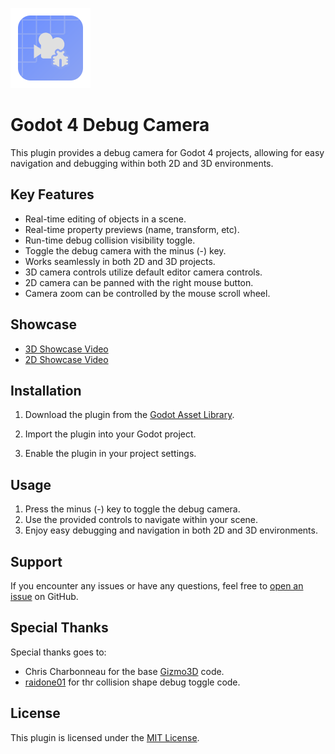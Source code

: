 ![icon.png](https://raw.githubusercontent.com/kcfresh53/Godot-Debug-Camera/refs/heads/master/icon.png)

# Godot 4 Debug Camera

This plugin provides a debug camera for Godot 4 projects, allowing for easy navigation and debugging within both 2D and 3D environments.

## Key Features

- Real-time editing of objects in a scene.
- Real-time property previews (name, transform, etc).
- Run-time debug collision visibility toggle.
- Toggle the debug camera with the minus (-) key.
- Works seamlessly in both 2D and 3D projects.
- 3D camera controls utilize default editor camera controls.
- 2D camera can be panned with the right mouse button.
- Camera zoom can be controlled by the mouse scroll wheel.

## Showcase

- [3D Showcase Video](https://github.com/kcfresh53/Godot-Debug-Camera/assets/62062589/6beda3b9-d5d4-472f-8ba7-52ac417a6ee0)
- [2D Showcase Video](https://github.com/kcfresh53/Godot-Debug-Camera/assets/62062589/c2d11e73-1708-4440-b50a-f4a8d7abf995)

## Installation

1. Download the plugin from the [Godot Asset Library](https://godotengine.org/asset-library/).

2. Import the plugin into your Godot project.

3. Enable the plugin in your project settings.

## Usage

1. Press the minus (-) key to toggle the debug camera.
2. Use the provided controls to navigate within your scene.
3. Enjoy easy debugging and navigation in both 2D and 3D environments.

## Support

If you encounter any issues or have any questions, feel free to [open an issue](https://github.com/kcfresh53/Godot-Debug-Camera/issues) on GitHub.

## Special Thanks

Special thanks goes to: 

- Chris Charbonneau for the base [Gizmo3D](https://github.com/chrisizeful/Gizmo3D) code.
- [raidone01](https://github.com/raldone01) for thr collision shape debug toggle code.

## License

This plugin is licensed under the [MIT License](LICENSE).
